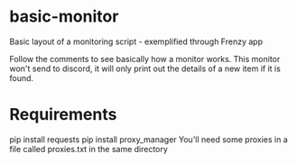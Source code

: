 # basic-monitor
Basic layout of a monitoring script - exemplified through Frenzy app

Follow the comments to see basically how a monitor works. This monitor won't send to discord, it will only print out the details of a new item if it is found.

# Requirements
pip install requests
pip install proxy_manager
You'll need some proxies in a file called proxies.txt in the same directory
